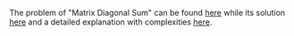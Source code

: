 The problem of "Matrix Diagonal Sum" can be found [here](https://leetcode.com/problems/matrix-diagonal-sum/description/) while its solution [here](https://github.com/aurimas13/Solutions-To-Problems/blob/main/LeetCode/Python%20Solutions/Matrix%20Diagonal%20Sum/diagonal.py) and a detailed explanation with complexities [here](https://leetcode.com/problems/matrix-diagonal-sum/solutions/3498563/python-well-explained/).